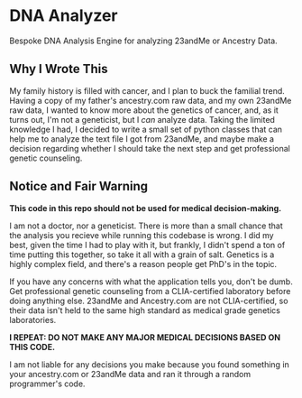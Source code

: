 # DNA Analyzer
Bespoke DNA Analysis Engine for analyzing 23andMe or Ancestry Data.

## Why I Wrote This
My family history is filled with cancer, and I plan to buck the familial trend. Having a copy of my father's ancestry.com raw data, and my own 23andMe raw data, I wanted to know more about the genetics of cancer, and, as it turns out, I'm not a geneticist, but I *can* analyze data. Taking the limited knowledge I had, I decided to write a small set of python classes that can help me to analyze the text file I got from 23andMe, and maybe make a decision regarding whether I should take the next step and get professional genetic counseling.

## Notice and Fair Warning
**This code in this repo should not be used for medical decision-making.**

I am not a doctor, nor a geneticist. There is more than a small chance that the analysis you recieve while running this codebase is wrong. I did my best, given the time I had to play with it, but frankly, I didn't spend a ton of time putting this together, so take it all with a grain of salt. Genetics is a highly complex field, and there's a reason people get PhD's in the topic.

If you have any concerns with what the application tells you, don't be dumb. Get professional genetic counseling from a CLIA-certified laboratory before doing anything else. 23andMe and Ancestry.com are not CLIA-certified, so their data isn't held to the same high standard as medical grade genetics laboratories.

**I REPEAT: DO NOT MAKE ANY MAJOR MEDICAL DECISIONS BASED ON THIS CODE.**

I am not liable for any decisions you make because you found something in your ancestry.com or 23andMe data and ran it through a random programmer's code. 
